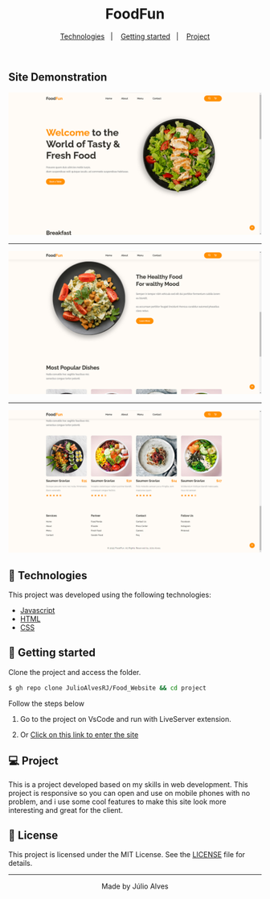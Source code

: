 <h1 align="center">
   FoodFun
</h1>

<p align="center">
  <a href="#-technologies">Technologies</a>&nbsp;&nbsp;&nbsp;|&nbsp;&nbsp;&nbsp;
  <a href="#-layout">Getting started</a>&nbsp;&nbsp;&nbsp;|&nbsp;&nbsp;&nbsp;
  <a href="#-project">Project</a>
</p>

<br>

## Site Demonstration
<p align="center">
  <img alt="demonstração do site" src=".github/preview1.png">
</p>

---

<p align="center">
  <img alt="demonstração do site" src=".github/preview2.png">
</p>

---

<p align="center">
  <img alt="demonstração do site" src=".github/preview3.png">
</p>

## 🧪 Technologies

This project was developed using the following technologies:

- [Javascript](https://#)
- [HTML](https://#)
- [CSS](https://#)

## 🚀 Getting started

Clone the project and access the folder.

```bash
$ gh repo clone JulioAlvesRJ/Food_Website && cd project
```

Follow the steps below

1.  Go to the project on VsCode and run with LiveServer extension.

2. Or [Click on this link to enter the site](https://julioalvesrj.github.io/Food_Website/)

## 💻 Project

This is a project developed based on my skills in web development. This project is responsive so you can open and use on mobile phones with no problem, and i use some cool features to make this site look more interesting and great for the client. 

## 📝 License

This project is licensed under the MIT License. See the [LICENSE](LICENSE.md) file for details.

---

<p align="center">Made by Júlio Alves</p>
